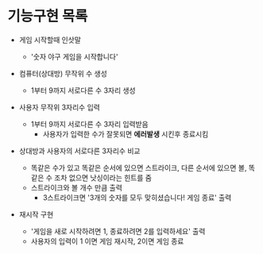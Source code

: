 # 기능구현 목록

- 게임 시작할때 인삿말
  - '숫자 야구 게임을 시작합니다'

- 컴퓨터(상대방) 무작위 수 생성
  - 1부터 9까지 서로다른 수 3자리 생성

- 사용자 무작위 3자리수 입력
  - 1부터 9까지 서로다른 수 3자리 입력받음
    - 사용자가 입력한 수가 잘못되면 **에러발생** 시킨후 종료시킴

- 상대방과 사용자의 서로다른 3자리수 비교
  - 똑같은 수가 있고 똑같은 순서에 있으면 스트라이크, 다른 순서에 있으면 볼, 똑같은 수 조차 없으면 낫싱이라는 힌트를 줌
  - 스트라이크와 볼 개수 만큼 출력
    - 3스트라이크면 '3개의 숫자를 모두 맞히셨습니다! 게임 종료' 출력

- 재시작 구현
  - '게임을 새로 시작하려면 1, 종료하려면 2를 입력하세요' 출력
  - 사용자의 입력이 1 이면 게임 재시작, 2이면 게임 종료






